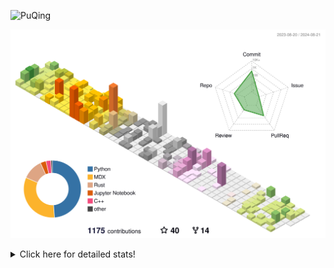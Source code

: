 ![PuQing](https://user-images.githubusercontent.com/27223114/171565019-9a56fae6-b08b-421f-99db-7e830da42371.png)

![](./profile-3d-contrib/profile-season-animate.svg)

<details>
<summary>Click here for detailed stats!</summary>

<!--START_SECTION:waka-->
![Lines of code](https://img.shields.io/badge/From%20Hello%20World%20I%27ve%20Written-1.4%20million%20lines%20of%20code-blue)

**🐱 My GitHub Data** 

> 📦 401.3 kB Used in GitHub's Storage 
 > 
> 🏆 474 Contributions in the Year 2024
 > 
> 🚫 Not Opted to Hire
 > 
> 📜 53 Public Repositories 
 > 
> 🔑 29 Private Repositories 
 > 
**I'm an Early 🐤** 

```text
🌞 Morning                464 commits         ██░░░░░░░░░░░░░░░░░░░░░░░   06.00 % 
🌆 Daytime                3475 commits        ███████████░░░░░░░░░░░░░░   44.97 % 
🌃 Evening                1769 commits        ██████░░░░░░░░░░░░░░░░░░░   22.89 % 
🌙 Night                  2019 commits        ███████░░░░░░░░░░░░░░░░░░   26.13 % 
```


📊 **This Week I Spent My Time On** 

```text
💬 Programming Languages: 
TypeScript               13 hrs 7 mins       █████████░░░░░░░░░░░░░░░░   37.64 % 
Browsing                 9 hrs 5 mins        ███████░░░░░░░░░░░░░░░░░░   26.07 % 
Python                   3 hrs 37 mins       ███░░░░░░░░░░░░░░░░░░░░░░   10.40 % 
GitHubing                2 hrs 25 mins       ██░░░░░░░░░░░░░░░░░░░░░░░   06.96 % 
CLI                      1 hr 49 mins        █░░░░░░░░░░░░░░░░░░░░░░░░   05.25 % 

🔥 Editors: 
VS Code                  20 hrs 5 mins       ██████████████░░░░░░░░░░░   57.63 % 
Chrome                   12 hrs 56 mins      █████████░░░░░░░░░░░░░░░░   37.12 % 
fish                     1 hr 49 mins        █░░░░░░░░░░░░░░░░░░░░░░░░   05.25 % 

💻 Operating System: 
Mac                      14 hrs 52 mins      ███████████░░░░░░░░░░░░░░   42.67 % 
Windows                  14 hrs              ██████████░░░░░░░░░░░░░░░   40.20 % 
Linux                    3 hrs 38 mins       ███░░░░░░░░░░░░░░░░░░░░░░   10.45 % 
WSL                      2 hrs 19 mins       ██░░░░░░░░░░░░░░░░░░░░░░░   06.68 % 
```


<!--END_SECTION:waka-->
</details>
